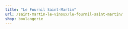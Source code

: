 ```yaml
---
title: "Le Fournil Saint-Martin"
url: /saint-martin-le-vinoux/le-fournil-saint-martin/
shop: boulangerie
---
```

